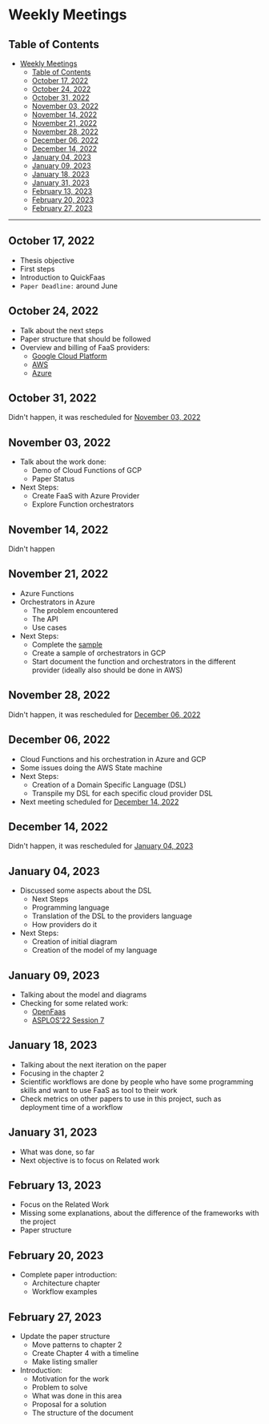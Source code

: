 # Weekly Meetings

## Table of Contents

- [Weekly Meetings](#weekly-meetings)
  - [Table of Contents](#table-of-contents)
  - [October 17, 2022](#october-17-2022)
  - [October 24, 2022](#october-24-2022)
  - [October 31, 2022](#october-31-2022)
  - [November 03, 2022](#november-03-2022)
  - [November 14, 2022](#november-14-2022)
  - [November 21, 2022](#november-21-2022)
  - [November 28, 2022](#november-28-2022)
  - [December 06, 2022](#december-06-2022)
  - [December 14, 2022](#december-14-2022)
  - [January 04, 2023](#january-04-2023)
  - [January 09, 2023](#january-09-2023)
  - [January 18, 2023](#january-18-2023)
  - [January 31, 2023](#january-31-2023)
  - [February 13, 2023](#february-13-2023)
  - [February 20, 2023](#february-20-2023)
  - [February 27, 2023](#february-27-2023)

---

## October 17, 2022

- Thesis objective
- First steps
- Introduction to QuickFaas
- `Paper Deadline:` around June

## October 24, 2022

- Talk about the next steps
- Paper structure that should be followed
- Overview and billing of FaaS providers:
  - [Google Cloud Platform](https://cloud.google.com/functions)
  - [AWS](https://aws.amazon.com/pt/lambda/)
  - [Azure](https://learn.microsoft.com/en-us/azure/azure-functions/functions-overview)

## October 31, 2022

Didn't happen, it was rescheduled for [November 03, 2022](#november-03-2022)

## November 03, 2022

- Talk about the work done:
  - Demo of Cloud Functions of GCP
  - Paper Status
- Next Steps:
  - Create FaaS with Azure Provider
  - Explore Function orchestrators

## November 14, 2022

Didn't happen

## November 21, 2022

- Azure Functions
- Orchestrators in Azure
  - The problem encountered
  - The API
  - Use cases
- Next Steps:
  - Complete the [sample](https://learn.microsoft.com/en-us/azure/azure-functions/durable/durable-functions-sequence?tabs=csharp)
  - Create a sample of orchestrators in GCP
  - Start document the function and orchestrators in the different provider (ideally also should be done in AWS)

## November 28, 2022

Didn't happen, it was rescheduled for [December 06, 2022](#december-06-2022)

## December 06, 2022

- Cloud Functions and his orchestration in Azure and GCP
- Some issues doing the AWS State machine
- Next Steps:
  - Creation of a Domain Specific Language (DSL)
  - Transpile my DSL for each specific cloud provider DSL
- Next meeting scheduled for [December 14, 2022](#december-14-2022)

## December 14, 2022

Didn't happen, it was rescheduled for [January 04, 2023](#january-04-2023)

## January 04, 2023

- Discussed some aspects about the DSL
  - Next Steps
  - Programming language
  - Translation of the DSL to the providers language
  - How providers do it
- Next Steps:
  - Creation of initial diagram
  - Creation of the model of my language

## January 09, 2023

- Talking about the model and diagrams
- Checking for some related work:
  - [OpenFaas](https://github.com/s8sg/faas-flow)
  - [ASPLOS'22 Session 7](https://www.youtube.com/watch?v=xCMx4J6Ur_c)

## January 18, 2023

- Talking about the next iteration on the paper
- Focusing in the chapter 2
- Scientific workflows are done by people who have some programming skills and want to use FaaS as tool to their work
- Check metrics on other papers to use in this project, such as deployment time of a workflow

## January 31, 2023

- What was done, so far
- Next objective is to focus on Related work

## February 13, 2023

- Focus on the Related Work
- Missing some explanations, about the difference of the frameworks with the project
- Paper structure

## February 20, 2023

- Complete paper introduction: 
  - Architecture chapter
  - Workflow examples

## February 27, 2023

- Update the paper structure
  - Move patterns to chapter 2
  - Create Chapter 4 with a timeline
  - Make listing smaller
- Introduction:
  - Motivation for the work
  - Problem to solve
  - What was done in this area
  - Proposal for a solution
  - The structure of the document
